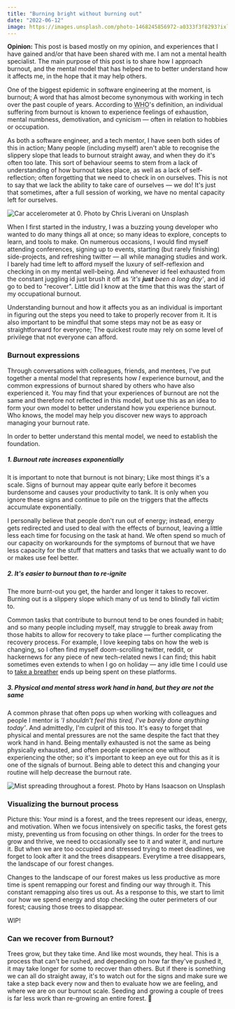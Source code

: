 ```yaml
---
title: "Burning bright without burning out"
date: "2022-06-12"
image: https://images.unsplash.com/photo-1468245856972-a0333f3f8293?ixlib=rb-1.2.1&ixid=MnwxMjA3fDB8MHxzZWFyY2h8MTV8fGZvcmVzdCUyMGJ1cm58ZW58MHx8MHx8&auto=format&fit=crop&w=500&q=60
---
```


<InfoBox type="success">
<strong>Opinion:</strong> This post is based mostly on my opinion, and experiences that I have gained and/or that have been shared with me. I
am not a mental health specialist. 
The main purpose of this post is to share how I approach burnout, and the mental model that has helped me to 
better understand how it affects me, in the hope that it may help others.
</InfoBox>

One of the biggest epidemic in software engineering at the moment, is <abbr link="https://mentalhealth-uk.org/burnout/">burnout</abbr>; 
A word that has almost become synonymous with working in tech over the past couple of years. According 
to <abbr title="World Health Organisation">WHO</abbr>'s definition,
an individual suffering from burnout is known to experience feelings of exhaustion, mental numbness, demotivation, and cynicism — often 
in relation to hobbies or occupation.

As both a software engineer, and a tech mentor, I have seen both sides of this in action; Many people (including myself) aren't able to
recognise the slippery slope that leads to burnout straight away, and when they do it's often too late. This sort of behaviour seems to stem
from a lack of understanding of how burnout takes place, as well as a lack of self-reflection; often forgetting that we need to check in on 
ourselves. This is not to say that we lack the ability to take care of ourselves — we do! It's just that sometimes, after a full session of
working, we have no mental capacity left for ourselves.

![Car accelerometer at 0. Photo by Chris Liverani on Unsplash](https://images.unsplash.com/photo-1517026575980-3e1e2dedeab4?ixlib=rb-1.2.1&ixid=MnwxMjA3fDB8MHxwaG90by1wYWdlfHx8fGVufDB8fHx8&auto=format&fit=crop&w=1098&q=80)

When I first started in the industry, I was a buzzing young developer who wanted to do many things all at once; so many ideas to explore, 
concepts to learn, and tools to make. On numerous occasions, I would find myself attending conferences, signing up to events, starting (but
rarely finishing) side-projects, and refreshing twitter — all while managing studies and work. I barely had time left to afford myself the 
luxury of self-reflexion and checking in on my mental well-being. And whenever id feel exhausted from the constant juggling id just brush it
off as _'it's **just** been a long day'_, and id go to bed to "recover". Little did I know at the time that this was the start of my 
occupational burnout.

Understanding burnout and how it affects you as an individual is important in figuring out the steps you need to take to properly recover from 
it. It is also important to be mindful that some steps may not be as easy or straightforward for everyone; The quickest route
may rely on some level of privilege that not everyone can afford.

### Burnout expressions

Through conversations with colleagues, friends, and mentees, I've put together a mental model that represents how _I_ experience burnout, and
the common expressions of burnout shared by others who have also experienced it.  You may find that your experiences of burnout are not the 
same and therefore not reflected in this model, but use this as an idea to form your own model to better understand how you experience 
burnout. Who knows, the model may help you discover new ways to approach managing your burnout rate. 

In order to better understand this mental model, we need to establish the foundation.

##### 1. Burnout rate increases exponentially

It is important to note that burnout is not binary; Like most things it's a scale. Signs of burnout may appear
quite early before it becomes burdensome and causes your productivity to tank. It is only when you ignore these signs and continue to pile
on the triggers that the affects accumulate exponentially. 

I personally believe that people don't run out of energy; instead, energy gets
redirected and used to deal with the effects of burnout, leaving a little less each time for focusing on the task at hand. We often
spend so much of our capacity on workarounds for the symptoms of burnout that we have less capacity for the stuff that matters and tasks that
we actually want to do or makes use feel better.

##### 2. It's easier to burnout than to re-ignite

The more burnt-out you get, the harder and longer it takes to recover. Burning out is a slippery slope which many of us tend to blindly fall victim
to.

Common tasks that contribute to burnout tend to be ones founded in habit; and so many people including myself, may struggle to break away from
those habits to allow for recovery to take place — further complicating the recovery process. For example, I love keeping tabs on how the web
is changing, so I often find myself doom-scrolling twitter, reddit, or hackernews for any piece of new tech-related news I can find; this habit
sometimes even extends to when I go on holiday — any idle time I could use 
to [take a breather](https://www.helpguide.org/meditations/mindful-breathing-meditation.htm) ends up being spent on these platforms.

##### 3. Physical and mental stress work hand in hand, but they are not the same

A common phrase that often pops up when working with colleagues and people I mentor is _'I shouldn't feel this tired, I've barely done anything today'_.
And admittedly, I'm culprit of this too. It's easy to forget that physical and mental pressures are not the same despite the fact that they
work hand in hand. Being mentally exhausted is not the same as being physically exhausted, and often people experience one without experiencing the
other; so it's important to keep an eye out for this as it is one of the signals of burnout. Being able to detect this and changing your routine
will help decrease the burnout rate.

![Mist spreading throughout a forest. Photo by Hans Isaacson on Unsplash](https://images.unsplash.com/photo-1654805540365-f5f7c81dfadf?ixlib=rb-1.2.1&ixid=MnwxMjA3fDB8MHxlZGl0b3JpYWwtZmVlZHwyMnx8fGVufDB8fHx8&auto=format&fit=crop&w=1280&h=680&q=90)

### Visualizing the burnout process

Picture this: Your mind is a forest, and the trees represent our ideas, energy, and motivation. When we focus intensively on specific tasks, the forest 
gets misty, preventing us from focusing on other things. In order for the trees to grow and thrive, we need to occasionally see to it and water it,
and nurture it. But when we are too occupied and stressed trying to meet deadlines, we forget to look after it and the trees disappears. Everytime a tree 
disappears, the landscape of our forest changes. 

Changes to the landscape of our forest makes us less productive as more time is spent remapping our forest and finding our way through it. This constant
remapping also tires us out. As a response to this, we start to limit our how we spend energy and stop checking the outer perimeters of our forest; causing
those trees to disappear.

<InfoBox type="warn">
	WIP!
</InfoBox>

### Can we recover from Burnout?

Trees grow, but they take time. And like most wounds, they heal. This is a process that can't be rushed, and depending on how far they've pushed it, it may
take longer for some to recover than others. But if there is something we can all do straight away, it's to watch out for the signs and make sure we take a 
step back every now and then to evaluate how we are feeling, and where we are on our burnout scale. Seeding and growing a couple of trees is far less work 
than re-growing an entire forest. 🌱